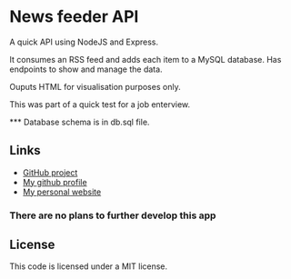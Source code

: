 # News feeder API

A quick API using NodeJS and Express.

It consumes an RSS feed and adds each item to a MySQL database. Has endpoints to show and manage the data.

Ouputs HTML for visualisation purposes only.

This was part of a quick test for a job enterview.

*** Database schema is in db.sql file.

## Links

- [GitHub project](https://github.com/nelson-pires/news-feeder)
- [My github profile](https://github.com/nelson-pires)
- [My personal website](https://nelsonpires.com)

### There are no plans to further develop this app

## License

This code is licensed under a MIT license.
